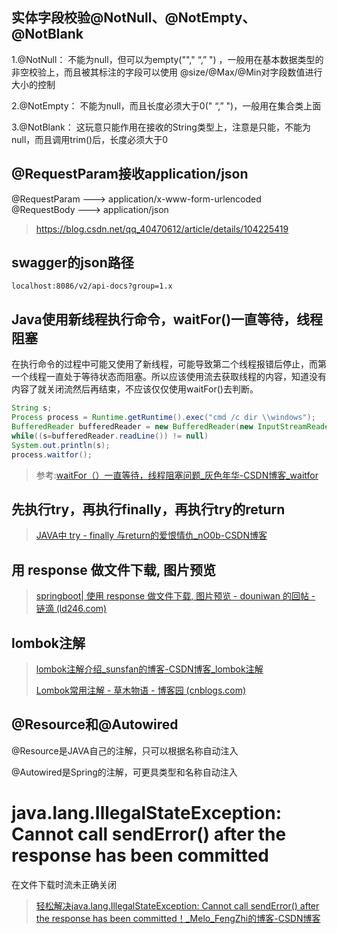 

## 实体字段校验@NotNull、@NotEmpty、@NotBlank

1.@NotNull：
不能为null，但可以为empty(""," “,” ") ，一般用在基本数据类型的非空校验上，而且被其标注的字段可以使用 @size/@Max/@Min对字段数值进行大小的控制

2.@NotEmpty：
不能为null，而且长度必须大于0(" “,” ")，一般用在集合类上面

3.@NotBlank：
这玩意只能作用在接收的String类型上，注意是只能，不能为null，而且调用trim()后，长度必须大于0



## @RequestParam接收application/json

@RequestParam --->  application/x-www-form-urlencoded
@RequestBody --->  application/json

> https://blog.csdn.net/qq_40470612/article/details/104225419



## swagger的json路径

`localhost:8086/v2/api-docs?group=1.x`







## Java使用新线程执行命令，waitFor()一直等待，线程阻塞

在执行命令的过程中可能又使用了新线程，可能导致第二个线程报错后停止，而第一个线程一直处于等待状态而阻塞。所以应该使用流去获取线程的内容，知道没有内容了就关闭流然后再结束，不应该仅仅使用waitFor()去判断。

```java
String s;  
Process process = Runtime.getRuntime().exec("cmd /c dir \\windows");  
BufferedReader bufferedReader = new BufferedReader(new InputStreamReader(process.getInputStream());  
while((s=bufferedReader.readLine()) != null)  
System.out.println(s);  
process.waitfor();  
```

> 参考:[waitFor（）一直等待，线程阻塞问题_灰色年华-CSDN博客_waitfor](https://blog.csdn.net/barry_hui/article/details/69261616)



## 先执行try，再执行finally，再执行try的return

> [JAVA中 try - finally 与return的爱恨情仇_nO0b-CSDN博客](https://blog.csdn.net/q5706503/article/details/84543406)





## 用 response 做文件下载, 图片预览

> [springboot| 使用 response 做文件下载, 图片预览 - douniwan 的回帖 - 链滴 (ld246.com)](https://ld246.com/article/1573812977277/comment/1573818095346)





## lombok注解

>[lombok注解介绍_sunsfan的博客-CSDN博客_lombok注解](https://blog.csdn.net/sunsfan/article/details/53542374)
>
>[Lombok常用注解 - 草木物语 - 博客园 (cnblogs.com)](https://www.cnblogs.com/ooo0/p/12448096.html)





## @Resource和@Autowired

@Resource是JAVA自己的注解，只可以根据名称自动注入

@Autowired是Spring的注解，可更具类型和名称自动注入





# java.lang.IllegalStateException: Cannot call sendError() after the response has been committed

在文件下载时流未正确关闭

> [轻松解决java.lang.IllegalStateException: Cannot call sendError() after the response has been committed！_Melo_FengZhi的博客-CSDN博客](https://blog.csdn.net/Melo_FengZhi/article/details/111408177)

